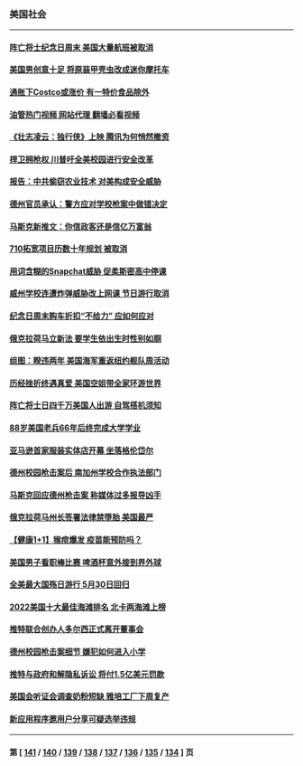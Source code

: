 ### 美国社会
---
#### [阵亡将士纪念日周末 美国大量航班被取消](../../pages/ncid1078160/n13747596.md?05291245) 
#### [美国男创意十足 将原装甲壳虫改成迷你摩托车](../../pages/ncid1078160/n13747332.md?05291245) 
#### [通胀下Costco或涨价 有一特价食品除外](../../pages/ncid1078160/n13747505.md?05291245) 
#### [油管热门视频 网站代理 翻墙必看视频](http://209.222.30.114:81/youtube.html?05291245)
#### [《壮志凌云：独行侠》上映 腾讯为何悄然撤资](../../pages/ncid1078160/n13747452.md?05291245) 
#### [捍卫拥枪权 川普吁全美校园进行安全改革](../../pages/ncid1078160/n13747316.md?05291245) 
#### [报告：中共偷窃农业技术 对美构成安全威胁](../../pages/ncid1078160/n13747006.md?05291245) 
#### [德州官员承认：警方应对学校枪案中做错决定](../../pages/ncid1078160/n13747105.md?05291245) 
#### [马斯克新推文：你信政客还是信亿万富翁](../../pages/ncid1078160/n13746891.md?05291245) 
#### [710拓宽项目历数十年规划 被取消](../../pages/ncid1078160/n13747133.md?05291245) 
#### [用词含糊的Snapchat威胁 促柔斯密高中停课](../../pages/ncid1078160/n13747131.md?05291245) 
#### [威州学校连遭炸弹威胁改上网课 节日游行取消](../../pages/ncid1078160/n13747075.md?05291245) 
#### [纪念日周末购车折扣“不给力” 应如何应对](../../pages/ncid1078160/n13747068.md?05291245) 
#### [俄克拉荷马立新法 要学生依出生时性别如厕](../../pages/ncid1078160/n13746932.md?05291245) 
#### [组图：睽违两年 美国海军重返纽约舰队周活动](../../pages/ncid1078160/n13746811.md?05291245) 
#### [历经挫折终遇真爱 美国空姐带全家环游世界](../../pages/ncid1078160/n13746401.md?05291245) 
#### [阵亡将士日四千万美国人出游 自驾搭机须知](../../pages/ncid1078160/n13746848.md?05291245) 
#### [88岁美国老兵66年后终完成大学学业](../../pages/ncid1078160/n13746364.md?05291245) 
#### [亚马逊首家服装实体店开幕 坐落格伦岱尔](../../pages/ncid1078160/n13746378.md?05291245) 
#### [德州校园枪击案后 南加州学校合作执法部门](../../pages/ncid1078160/n13746258.md?05291245) 
#### [马斯克回应德州枪击案 称媒体过多报导凶手](../../pages/ncid1078160/n13746165.md?05291245) 
#### [俄克拉荷马州长签署法律禁堕胎 美国最严](../../pages/ncid1078160/n13746035.md?05291245) 
#### [【健康1+1】猴痘爆发 疫苗能预防吗？](../../pages/ncid1078160/n13745895.md?05291245) 
#### [美国男子看职棒比赛 啤酒杯意外接到界外球](../../pages/ncid1078160/n13745435.md?05291245) 
#### [全美最大国殇日游行 5月30日回归](../../pages/ncid1078160/n13745527.md?05291245) 
#### [2022美国十大最佳海滩排名 北卡两海滩上榜](../../pages/ncid1078160/n13745329.md?05291245) 
#### [推特联合创办人多尔西正式离开董事会](../../pages/ncid1078160/n13745396.md?05291245) 
#### [德州校园枪击案细节 嫌犯如何进入小学](../../pages/ncid1078160/n13745279.md?05291245) 
#### [推特与政府和解隐私诉讼 将付1.5亿美元罚款](../../pages/ncid1078160/n13745290.md?05291245) 
#### [美国会听证会调查奶粉短缺 雅培工厂下周复产](../../pages/ncid1078160/n13745217.md?05291245) 
#### [新应用程序邀用户分享可疑选举违规](../../pages/ncid1078160/n13745296.md?05291245) 

---
#### 第 [ [141](./141.md?05291245) / [140](./140.md?05291245) / [139](./139.md?05291245) / [138](./138.md?05291245) / [137](./137.md?05291245) / [136](./136.md?05291245) / [135](./135.md?05291245) / [134](./134.md?05291245) ] 页
